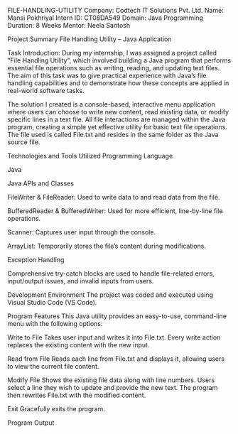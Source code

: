 FILE-HANDLING-UTILITY
Company: Codtech IT Solutions Pvt. Ltd.
Name: Mansi Pokhriyal
Intern ID: CT08DA549
Domain: Java Programming
Duration: 8 Weeks
Mentor: Neela Santosh

Project Summary
File Handling Utility – Java Application

Task Introduction:
During my internship, I was assigned a project called "File Handling Utility", which involved building a Java program that performs essential file operations such as writing, reading, and updating text files. The aim of this task was to give practical experience with Java’s file handling capabilities and to demonstrate how these concepts are applied in real-world software tasks.

The solution I created is a console-based, interactive menu application where users can choose to write new content, read existing data, or modify specific lines in a text file. All file interactions are managed within the Java program, creating a simple yet effective utility for basic text file operations. The file used is called File.txt and resides in the same folder as the Java source file.

Technologies and Tools Utilized
Programming Language

Java

Java APIs and Classes

FileWriter & FileReader: Used to write data to and read data from the file.

BufferedReader & BufferedWriter: Used for more efficient, line-by-line file operations.

Scanner: Captures user input through the console.

ArrayList: Temporarily stores the file’s content during modifications.

Exception Handling

Comprehensive try-catch blocks are used to handle file-related errors, input/output issues, and invalid inputs from users.

Development Environment
The project was coded and executed using Visual Studio Code (VS Code).

Program Features
This Java utility provides an easy-to-use, command-line menu with the following options:

Write to File
Takes user input and writes it into File.txt.
Every write action replaces the existing content with the new input.

Read from File
Reads each line from File.txt and displays it, allowing users to view the current file content.

Modify File
Shows the existing file data along with line numbers.
Users select a line they wish to update and provide the new text.
The program then rewrites File.txt with the modified content.

Exit
Gracefully exits the program.

Program Output

